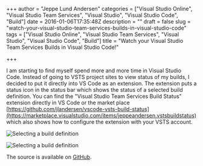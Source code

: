 +++
author = "Jeppe Lund Andersen"
categories = ["Visual Studio Online", "Visual Studio Team Services", "Visual Studio", "Visual Studio Code", "Build"]
date = 2016-01-06T17:35:48Z
description = ""
draft = false
slug = "watch-your-visual-studio-team-services-builds-in-visual-studio-code"
tags = ["Visual Studio Online", "Visual Studio Team Services", "Visual Studio", "Visual Studio Code", "Build"]
title = "Watch your Visual Studio Team Services Builds in Visual Studio Code!"

+++

I am starting to find myself spend more and more time in Visual Studio Code. Instead of going to VSTS project sites to view status of my builds, I decided to put it directly into VS Code as an extension. The extension puts a status icon in the status bar which shows the status of a selected build definition.
You can find the "Visual Studio Team Services Build Status" extension directly in VS Code or the market place [https://github.com/jlandersen/vscode-vsts-build-status](https://marketplace.visualstudio.com/items/jeppeandersen.vstsbuildstatus) which also shows how to configure the extension with your VSTS account.

![Selecting a build definition](/images/2016/01/screen2.png)

![Selecting a build definition](/images/2016/01/screen3.png)

The source is available on [GitHub](https://github.com/jlandersen/vscode-vsts-build-status).